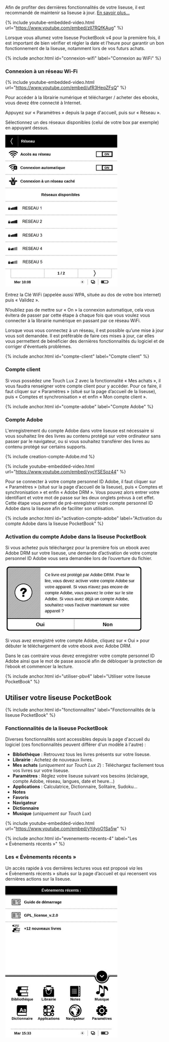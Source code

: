 <div class="protip"><p>Afin de profiter des dernières fonctionnalités de votre liseuse, il est recommandé de maintenir sa liseuse à jour. <a href="/maj/">En savoir plus…</a></p></div>

{% include youtube-embedded-video.html url="https://www.youtube.com/embed/zlI7RQfKAug" %}

<div class="warningtip"><p>Lorsque vous allumez votre liseuse PocketBook v4 pour la première fois, il est important de bien vérifier et régler la date et l’heure pour garantir un bon fonctionnement de la liseuse, notamment lors de vos futurs achats.</p></div>

{% include anchor.html id="connexion-wifi" label="Connexion au WiFi" %}

### Connexion à un réseau Wi-Fi

{% include youtube-embedded-video.html url="https://www.youtube.com/embed/ufR3HeqZFsQ" %}

Pour accéder à la librairie numérique et télécharger / acheter des ebooks, vous devez être connecté à Internet.

Appuyez sur « Paramètres » depuis la page d'accueil, puis sur « Réseau ».

Sélectionnez un des réseaux disponibles (celui de votre box par exemple) en appuyant dessus.

![](/images/support-liseuse-1.jpg)

Entrez la Clé WiFi (appelée aussi WPA, située au dos de votre box internet) puis « Validez ».

N’oubliez pas de mettre sur « On » la connexion automatique, cela vous évitera de passer par cette étape à chaque fois que vous voulez vous connecter à la librairie numérique en passant par ce réseau WiFi.

<div class="protip"><p>Lorsque vous vous connectez à un réseau, il est possible qu’une mise à jour vous soit demandée. Il est préférable de faire ces mises à jour, car elles vous permettent de bénéficier des dernières fonctionnalités du logiciel et de corriger d'éventuels problèmes.</p></div>

{% include anchor.html id="compte-client" label="Compte client" %}

### Compte client

Si vous possédez une Touch Lux 2 avec la fonctionnalité « Mes achats », il vous faudra renseigner votre compte client pour y accéder.
Pour ce faire, il faut cliquer sur « Paramètres » (situé sur la page d’accueil de la liseuse), puis « Comptes et synchronisation » et enfin « Mon compte client ».

{% include anchor.html id="compte-adobe" label="Compte Adobe" %}

### Compte Adobe

L'enregistrement du compte Adobe dans votre liseuse est nécessaire si vous souhaitez lire des livres au contenu protégé sur votre ordinateur sans passer par le navigateur, ou si vous souhaitez transférer des livres au contenu protégé sur certains supports.

{% include creation-compte-Adobe.md %}

{% include youtube-embedded-video.html url="https://www.youtube.com/embed/yycYSESoz44" %}

Pour se connecter à votre compte personnel ID Adobe, il faut cliquer sur « Paramètres » (situé sur la page d’accueil de la liseuse), puis « Comptes et synchronisation » et enfin « Adobe DRM ». Vous pouvez alors entrer votre identifiant et votre mot de passe sur les deux onglets prévus à cet effet. Cette étape vous permet de pré-enregistrer votre compte personnel ID Adobe dans la liseuse afin de faciliter son utilisation.

{% include anchor.html id="activation-compte-adobe" label="Activation du compte Adobe dans la liseuse PocketBook" %}

### Activation du compte Adobe dans la liseuse PocketBook

Si vous achetez puis téléchargez pour la première fois un ebook avec Adobe DRM sur votre liseuse, une demande d’activation de votre compte personnel ID Adobe vous sera demandée lors de l’ouverture du fichier.

![](/images/support-liseuse-2.jpg)

Si vous avez enregistré votre compte Adobe, cliquez sur « Oui » pour débuter le téléchargement de votre ebook avec Adobe DRM.

Dans le cas contraire vous devez enregistrer votre compte personnel ID Adobe ainsi que le mot de passe associé afin de débloquer la protection de l’ebook et commencer la lecture.

{% include anchor.html id="utiliser-pbv4" label="Utiliser votre liseuse PocketBook" %}

## Utiliser votre liseuse PocketBook

{% include anchor.html id="fonctionnalites" label="Fonctionnalités de la liseuse PocketBook" %}

### Fonctionnalités de la liseuse PocketBook

Diverses fonctionnalités sont accessibles depuis la page d'accueil du logiciel (ces fonctionnalités peuvent différer d'un modèle à l'autre)&nbsp;:

- **Bibliothèque** : Retrouvez tous les livres présents sur votre liseuse.
- **Librairie** : Achetez de nouveaux livres.
- **Mes achats** (*uniquement sur Touch Lux 2*) : Téléchargez facilement tous vos livres sur votre liseuse.
- **Paramètres** : Réglez votre liseuse suivant vos besoins (éclairage, compte Adobe, réseau, langues, date et heure...)
- **Applications** : Calculatrice, Dictionnaire, Solitaire, Sudoku...
- **Notes**
- **Favoris**
- **Navigateur**
- **Dictionnaire**
- **Musique** (*uniquement sur Touch Lux*)

{% include youtube-embedded-video.html url="https://www.youtube.com/embed/yYdyoO1Sa5w" %}

{% include anchor.html id="evenements-recents-4" label="Les « Évènements récents »" %}

### Les « Évènements récents »

Un accès rapide à vos dernières lectures vous est proposé *via* les « Évènements récents » situés sur la page d’accueil et qui recensent vos dernières actions sur la liseuse.

![](/images/lire-liseuse-Pocketbook-F4-1.jpg)
